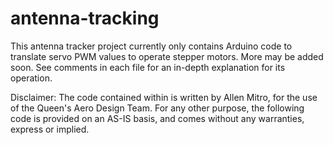 # antenna-tracking

This antenna tracker project currently only contains Arduino code to translate servo PWM values to operate stepper motors.
More may be added soon.
See comments in each file for an in-depth explanation for its operation.

Disclaimer: The code contained within is written by Allen Mitro, for the use of the Queen's Aero Design Team.
For any other purpose, the following code is provided on an AS-IS basis, and comes without any warranties, express or implied.

